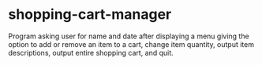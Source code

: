 # shopping-cart-manager
Program asking user for name and date after displaying a menu giving the option to add or remove an item to a cart, change item quantity, output item descriptions, output entire shopping cart, and quit. 
